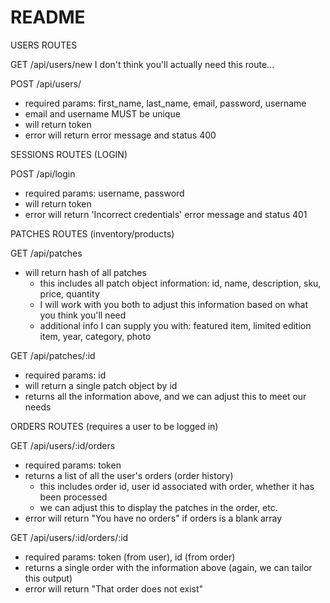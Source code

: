 # README


USERS ROUTES

GET /api/users/new
  I don't think you'll actually need this route...

POST /api/users/
  - required params: first_name, last_name, email, password, username
  - email and username MUST be unique
  - will return token
  - error will return error message and status 400

SESSIONS ROUTES (LOGIN)

POST /api/login
  - required params: username, password
  - will return token
  - error will return 'Incorrect credentials' error message and status 401

PATCHES ROUTES (inventory/products)

GET /api/patches
  - will return hash of all patches
    - this includes all patch object information: id, name, description, sku, price, quantity
    - I will work with you both to adjust this information based on what you think you'll need
    - additional info I can supply you with: featured item, limited edition item, year, category, photo

GET /api/patches/:id
  - required params: id
  - will return a single patch object by id
  - returns all the information above, and we can adjust this to meet our needs

ORDERS ROUTES (requires a user to be logged in)

GET /api/users/:id/orders
  - required params: token
  - returns a list of all the user's orders (order history)
    - this includes order id, user id associated with order, whether it has been processed
    - we can adjust this to display the patches in the order, etc.
  - error will return "You have no orders" if orders is a blank array

GET /api/users/:id/orders/:id
  - required params: token (from user), id (from order)
  - returns a single order with the information above (again, we can tailor this output)
  - error will return "That order does not exist"
